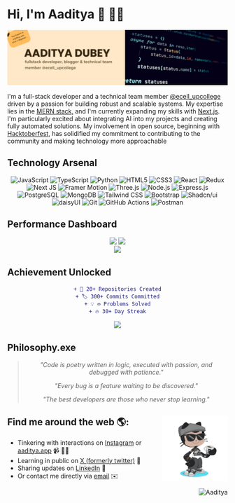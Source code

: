 # Hi, I'm Aaditya 👋 👨‍💻

<img src="https://raw.githubusercontent.com/aaditya-dubey09/aaditya-dubey09/main/GitHub%20Readme%20Header.png" alt="banner that says Aaditya Dubey - fullstack developer, blogger & technical team member @ecell_upcollege">

I'm a full-stack developer and a technical team member <a href="https://upcollege.ac.in/" target="_blank">@ecell_upcollege</a> driven by a passion for building robust and scalable systems. My expertise lies in the <a href="https://www.mongodb.com/resources/languages/mern-stack" target="_blank">MERN stack,</a> and I'm currently expanding my skills with <a href="https://nextjs.org/docs" target="_blank">Next.js</a>. I'm particularly excited about integrating AI into my projects and creating fully automated solutions. My involvement in open source, beginning with <a href='https://hacktoberfest.com/' target='_blank'>Hacktoberfest</a>, has solidified my commitment to contributing to the community and making technology more approachable

## Technology Arsenal

<div align="center">

![JavaScript](https://img.shields.io/badge/JavaScript-323330?style=for-the-badge&logo=javascript&logoColor=F7DF1E) ![TypeScript](https://img.shields.io/badge/TypeScript-007ACC?style=for-the-badge&logo=typescript&logoColor=white) ![Python](https://img.shields.io/badge/Python-FFD43B?style=for-the-badge&logo=python&logoColor=blue) ![HTML5](https://img.shields.io/badge/HTML5-E34F26?style=for-the-badge&logo=html5&logoColor=white) ![CSS3](https://img.shields.io/badge/CSS3-1572B6?style=for-the-badge&logo=css3&logoColor=white)
![React](https://img.shields.io/badge/React-20232A?style=for-the-badge&logo=react&logoColor=61DAFB) ![Redux](https://img.shields.io/badge/Redux-593D88?style=for-the-badge&logo=redux&logoColor=white) ![Next JS](https://img.shields.io/badge/Next.js-000000?style=for-the-badge&logo=nextdotjs&logoColor=white) ![Framer Motion](https://img.shields.io/badge/Framer%20Motion-0055FF?style=for-the-badge&logo=framer&logoColor=white) ![Three.js](https://img.shields.io/badge/Three.js-000000?style=for-the-badge&logo=three.js&logoColor=white)
![Node.js](https://img.shields.io/badge/Node.js-339933?style=for-the-badge&logo=nodedotjs&logoColor=white) ![Express.js](https://img.shields.io/badge/Express.js-000000?style=for-the-badge&logo=express&logoColor=white)
![PostgreSQL](https://img.shields.io/badge/PostgreSQL-316192?style=for-the-badge&logo=postgresql&logoColor=white) ![MongoDB](https://img.shields.io/badge/MongoDB-4EA94B?style=for-the-badge&logo=mongodb&logoColor=white)
![Tailwind CSS](https://img.shields.io/badge/Tailwind_CSS-38B2AC?style=for-the-badge&logo=tailwind-css&logoColor=white) ![Bootstrap](https://img.shields.io/badge/Bootstrap-7952B3?style=for-the-badge&logo=bootstrap&logoColor=white) ![Shadcn/ui](https://img.shields.io/badge/shadcn%2Fui-000000?style=for-the-badge&logo=vercel&logoColor=white) ![daisyUI](https://img.shields.io/badge/daisyui-5A0EF8?style=for-the-badge&logo=daisyui&logoColor=white)
![Git](https://img.shields.io/badge/Git-F05032?style=for-the-badge&logo=git&logoColor=white) ![GitHub Actions](https://img.shields.io/badge/GitHub_Actions-2088FF?style=for-the-badge&logo=github-actions&logoColor=white) ![Postman](https://img.shields.io/badge/Postman-FF6C37?style=for-the-badge&logo=postman&logoColor=white)

</div>

## Performance Dashboard

<div align="center">
  
<img width="49%" src="https://github-readme-stats.vercel.app/api?username=aaditya-dubey09&show_icons=true&theme=tokyonight&hide_border=true&bg_color=0D1117&title_color=00D4FF&icon_color=00D4FF&text_color=FFFFFF" />
<img width="49%" src="https://github-readme-streak-stats.herokuapp.com/?user=aaditya-dubey09&theme=tokyonight&hide_border=true&background=0D1117&stroke=00D4FF&ring=00D4FF&fire=00D4FF&currStreakLabel=00D4FF" />

</div>

<div align="center">
  
<img width="60%" src="https://github-readme-stats.vercel.app/api/top-langs/?username=aaditya-dubey09&layout=compact&theme=tokyonight&hide_border=true&bg_color=0D1117&title_color=00D4FF&text_color=FFFFFF" />

</div>

## Achievement Unlocked

<div align="center">

```diff
+ 🎯 20+ Repositories Created
+ 🏷️ 300+ Commits Committed
+ 💡 ∞ Problems Solved
+ 🔥 30+ Day Streak
```

<img src="https://github-profile-trophy.vercel.app/?username=aaditya-dubey09&theme=tokyonight&no-frame=true&no-bg=true&margin-w=4&row=2&column=4" />

</div>

## Philosophy.exe

<div align="center">

> *"Code is poetry written in logic, executed with passion, and debugged with patience."*
>
> *"Every bug is a feature waiting to be discovered."*
>
> *"The best developers are those who never stop learning."*

</div>

## Find me around the web 🌎: <a href="https://github.com/sponsors/aaditya-dubey09"><img align="right" width="150" height="150" src="https://github.com/aaditya-dubey09/aaditya-dubey09/blob/main/Octocat/octocat-removed-bg.gif?raw=true"></a>

- Tinkering with interactions on <a href="https://instagram.com/cosmophile946">Instagram</a> or <a href="https://aadityadubey.vercel.app">aaditya.app</a> 📹 ✍🏾
- Learning in public on <a href="https://twitter.com/itsaadi_09"> X (formerly twitter)</a> 🔖
- Sharing updates on <a href="https://www.linkedin.com/in/aadityadubey/">LinkedIn</a> 💼
- Or contact me directly via [email](mailto:ad2340033@gmail.com) ✉️

<p align="right"> <img src="https://komarev.com/ghpvc/?username=aaditya-dubey09&label=Profile%20views&color=0e75b6&style=flat" alt="Aaditya" />
